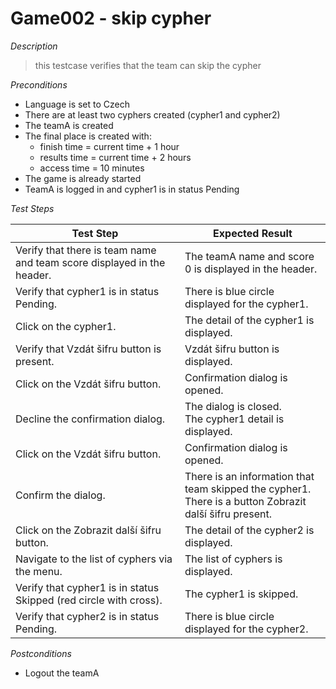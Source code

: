# Game002 - skip cypher

*Description*
>this testcase verifies that the team can skip the cypher

*Preconditions*
* Language is set to Czech
* There are at least two cyphers created (cypher1 and cypher2)
* The teamA is created
* The final place is created with:
    * finish time = current time + 1 hour
    * results time = current time + 2 hours
    * access time = 10 minutes
* The game is already started
* TeamA is logged in and cypher1 is in status Pending

*Test Steps*

|Test Step|Expected Result|
|---------|---------------|
|Verify that there is team name and team score displayed in the header.|The teamA name and score 0 is displayed in the header.|
|Verify that cypher1 is in status Pending.|There is blue circle displayed for the cypher1.|
|Click on the cypher1.|The detail of the cypher1 is displayed.|
|Verify that Vzdát šifru button is present.|Vzdát šifru button is displayed.|
|Click on the Vzdát šifru button.|Confirmation dialog is opened.|
|Decline the confirmation dialog.|The dialog is closed.<br>The cypher1 detail is displayed.|
|Click on the Vzdát šifru button.|Confirmation dialog is opened.|
|Confirm the dialog.|There is an information that team skipped the cypher1.<br>There is a button Zobrazit další šifru present.|
|Click on the Zobrazit další šifru button.|The detail of the cypher2 is displayed.|
|Navigate to the list of cyphers via the menu.|The list of cyphers is displayed.|
|Verify that cypher1 is in status Skipped (red circle with cross).|The cypher1 is skipped.|
|Verify that cypher2 is in status Pending.|There is blue circle displayed for the cypher2.|

*Postconditions*
* Logout the teamA